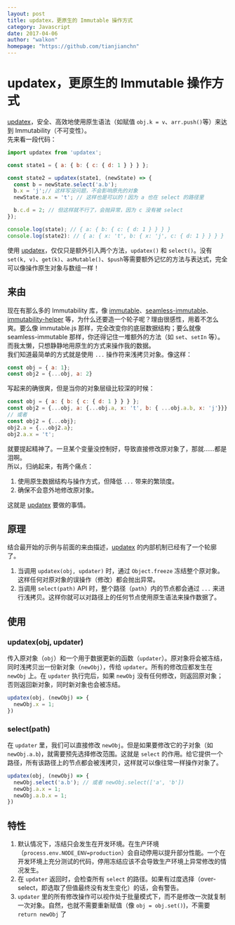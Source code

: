 ```yaml
---
layout: post
title: updatex，更原生的 Immutable 操作方式
category: Javascript
date: 2017-04-06
author: "walkon"
homepage: "https://github.com/tianjianchn"
---
```


# updatex，更原生的 Immutable 操作方式
[updatex](https://github.com/tianjianchn/updatex)，安全、高效地使用原生语法（如赋值 `obj.k = v`、`arr.push()`等）来达到 Immutability（不可变性）。  
先来看一段代码：  
```js
import updatex from 'updatex';

const state1 = { a: { b: { c: { d: 1 } } } };

const state2 = updatex(state1, (newState) => {
  const b = newState.select('a.b');
  b.x = 'j';// 这样写没问题，不会影响原先的对象
  newState.a.x = 't'; // 这样也是可以的！因为 a 也在 select 的路径里

  b.c.d = 2; // 但这样就不行了，会抛异常，因为 c 没有被 select
});

console.log(state); // { a: { b: { c: { d: 1 } } } }
console.log(state2): // { a: { x: 't', b: { x: 'j', c: { d: 1 } } } }
```
使用 [updatex](https://github.com/tianjianchn/updatex)，仅仅只是额外引入两个方法，`updatex()` 和 `select()`。没有 `set(k, v)`、`get(k)`、`asMutable()`、`$push`等需要额外记忆的方法与表达式，完全可以像操作原生对象与数组一样！

## 来由
现在有那么多的 Immutability 库，像 [immutable](https://www.npmjs.com/package/immutable)、[seamless-immutable](https://www.npmjs.com/package/seamless-immutable)、[immutability-helper](https://www.npmjs.com/package/immutability-helper) 等，为什么还要造一个轮子呢？理由很感性，用着不怎么爽。要么像 immutable.js 那样，完全改变你的底层数据结构；要么就像 seamless-immutable 那样，你还得记住一堆额外的方法（如 `set`、`setIn` 等）。而我太懒，只想静静地用原生的方式来操作我的数据。  
我们知道最简单的方式就是使用 `...` 操作符来浅拷贝对象。像这样：
```js
const obj = { a: 1};
const obj2 = {...obj, a: 2}
```
写起来的确很爽，但是当你的对象层级比较深的时候：
```js
const obj = { a: { b: { c: { d: 1 } } } };
const obj2 = {...obj, a: {...obj.a, x: 't', b: { ...obj.a.b, x: 'j'}}}
// 或者
const obj2 = {...obj};
obj2.a = {...obj2.a};
obj2.a.x = 't';
```
就要提起精神了。一旦某个变量没控制好，导致直接修改原对象了，那就……都是泪啊。  
所以，归纳起来，有两个痛点：
1. 使用原生数据结构与操作方式，但降低 `...` 带来的繁琐度。
2. 确保不会意外地修改原对象。

这就是 [updatex](https://github.com/tianjianchn/updatex) 要做的事情。

## 原理
结合最开始的示例与前面的来由描述，[updatex](https://github.com/tianjianchn/updatex) 的内部机制已经有了一个轮廓了。
1. 当调用 `updatex(obj, updater)` 时，通过 `Object.freeze` 冻结整个原对象。这样任何对原对象的误操作（修改）都会抛出异常。
2. 当调用 `select(path)` API 时，整个路径（`path`）内的节点都会通过 `...` 来进行浅拷贝。这样你就可以对路径上的任何节点使用原生语法来操作数据了。

## 使用

### updatex(obj, updater)
传入原对象（`obj`）和一个用于数据更新的函数（`updater`）。原对象将会被冻结，同时浅拷贝出一份新对象（`newObj`），传给 `updater`。所有的修改应都发生在 `newObj` 上。在 `updater` 执行完后，如果 `newObj` 没有任何修改，则返回原对象；否则返回新对象，同时新对象也会被冻结。
```js
updatex(obj, (newObj) => {
  newObj.x = 1;
})
```

### select(path)
在 `updater` 里，我们可以直接修改 `newObj`。但是如果要修改它的子对象（如 `newObj.a.b`)，就需要预先选择修改范围。这就是 `select` 的作用。给它提供一个路径，所有该路径上的节点都会被浅拷贝，这样就可以像往常一样操作对象了。
```js
updatex(obj, (newObj) => {
  newObj.select('a.b'); // 或者 newObj.select(['a', 'b'])
  newObj.a.x = 1;
  newObj.a.b.x = 1;
})
```

## 特性
1. 默认情况下，冻结只会发生在开发环境。在生产环境（`process.env.NODE_ENV=production`）会自动停用以提升部分性能。一个在开发环境上充分测试的代码，停用冻结应该不会导致生产环境上异常修改的情况发生。
2. 在 `updater` 返回时，会检查所有 `select` 的路径。如果有过度选择（over-select，即选取了但值最终没有发生变化）的话，会有警告。
3. `updater` 里的所有修改操作可以视作处于批量模式下，而不是修改一次就复制一次对象。自然，也就不需要重新赋值（像 `obj = obj.set()`)，不需要 `return newObj` 了
